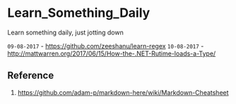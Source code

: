 # Learn_Something_Daily
Learn something daily, just jotting down

`09-08-2017` - https://github.com/zeeshanu/learn-regex
`10-08-2017` - http://mattwarren.org/2017/06/15/How-the-.NET-Rutime-loads-a-Type/

## Reference 
1. https://github.com/adam-p/markdown-here/wiki/Markdown-Cheatsheet
